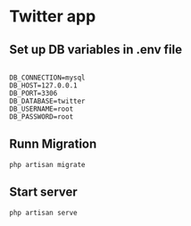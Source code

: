 <h1>Twitter app</h1>
<h2>Set up DB variables in .env file</h2>

<code>
DB_CONNECTION=mysql
DB_HOST=127.0.0.1
DB_PORT=3306
DB_DATABASE=twitter
DB_USERNAME=root
DB_PASSWORD=root
</code>
<h2>Runn Migration</h2>
<code>php artisan migrate </code>
<h2>Start server</h2>
<code>php artisan serve </code>

